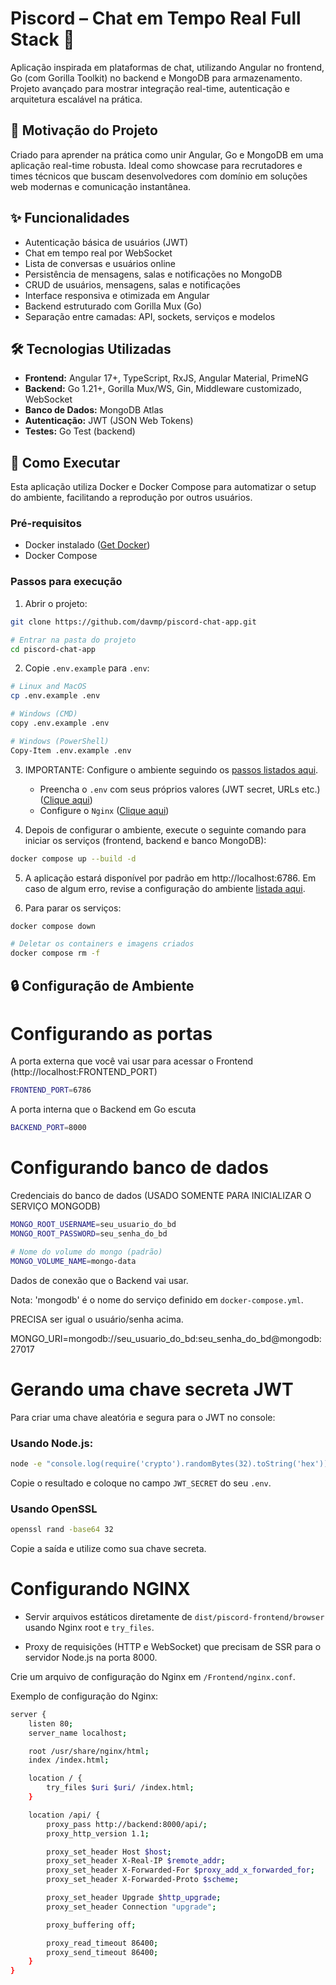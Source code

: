 # Piscord – Chat em Tempo Real Full Stack 🚀

Aplicação inspirada em plataformas de chat, utilizando Angular no frontend, Go (com Gorilla Toolkit) no backend e MongoDB para armazenamento. Projeto avançado para mostrar integração real-time, autenticação e arquitetura escalável na prática.

## 🚩 Motivação do Projeto

Criado para aprender na prática como unir Angular, Go e MongoDB em uma aplicação real-time robusta. Ideal como showcase para recrutadores e times técnicos que buscam desenvolvedores com domínio em soluções web modernas e comunicação instantânea.

## ✨ Funcionalidades

- Autenticação básica de usuários (JWT)
- Chat em tempo real por WebSocket
- Lista de conversas e usuários online
- Persistência de mensagens, salas e notificações no MongoDB
- CRUD de usuários, mensagens, salas e notificações
- Interface responsiva e otimizada em Angular
- Backend estruturado com Gorilla Mux (Go)
- Separação entre camadas: API, sockets, serviços e modelos

## 🛠️ Tecnologias Utilizadas

- **Frontend:** Angular 17+, TypeScript, RxJS, Angular Material, PrimeNG
- **Backend:** Go 1.21+, Gorilla Mux/WS, Gin, Middleware customizado, WebSocket
- **Banco de Dados:** MongoDB Atlas
- **Autenticação:** JWT (JSON Web Tokens)
- **Testes:** Go Test (backend)

## 🚀 Como Executar

Esta aplicação utiliza Docker e Docker Compose para automatizar o setup do ambiente, facilitando a reprodução por outros usuários.

### Pré-requisitos

- Docker instalado ([Get Docker](https://docs.docker.com/get-started/get-docker/))
- Docker Compose

### Passos para execução

1. Abrir o projeto:

```bash
git clone https://github.com/davmp/piscord-chat-app.git

# Entrar na pasta do projeto
cd piscord-chat-app
```

2. Copie `.env.example` para `.env`:

```bash
# Linux and MacOS
cp .env.example .env

# Windows (CMD)
copy .env.example .env

# Windows (PowerShell)
Copy-Item .env.example .env
```

3. IMPORTANTE: Configure o ambiente seguindo os [passos listados aqui](https://github.com/davmp/Piscord-Chat-App/tree/main?tab=readme-ov-file#-configura%C3%A7%C3%A3o-de-ambiente).
   - Preencha o `.env` com seus próprios valores (JWT secret, URLs etc.) ([Clique aqui](https://github.com/davmp/Piscord-Chat-App/tree/main?tab=readme-ov-file#-configura%C3%A7%C3%A3o-de-ambiente))
   - Configure o `Nginx` ([Clique aqui](https://github.com/davmp/Piscord-Chat-App/tree/main?tab=readme-ov-file#-configurando-nginx))

5. Depois de configurar o ambiente, execute o seguinte comando para iniciar os serviços (frontend, backend e banco MongoDB):

```bash
docker compose up --build -d
```

5. A aplicação estará disponível por padrão em http://localhost:6786.
   Em caso de algum erro, revise a configuração do ambiente [listada aqui](https://github.com/davmp/Piscord-Chat-App/tree/main?tab=readme-ov-file#-configura%C3%A7%C3%A3o-de-ambiente).

7. Para parar os serviços:

```bash
docker compose down

# Deletar os containers e imagens criados
docker compose rm -f
```

## 🔒 Configuração de Ambiente

# Configurando as portas

A porta externa que você vai usar para acessar o Frontend (http://localhost:FRONTEND_PORT)

```bash
FRONTEND_PORT=6786
```

A porta interna que o Backend em Go escuta

```bash
BACKEND_PORT=8000
```

# Configurando banco de dados

Credenciais do banco de dados (USADO SOMENTE PARA INICIALIZAR O SERVIÇO MONGODB)

```bash
MONGO_ROOT_USERNAME=seu_usuario_do_bd
MONGO_ROOT_PASSWORD=seu_senha_do_bd

# Nome do volume do mongo (padrão)
MONGO_VOLUME_NAME=mongo-data
```

Dados de conexão que o Backend vai usar.

Nota: 'mongodb' é o nome do serviço definido em `docker-compose.yml`.

PRECISA ser igual o usuário/senha acima.

MONGO_URI=mongodb://seu_usuario_do_bd:seu_senha_do_bd@mongodb:27017

# Gerando uma chave secreta JWT

Para criar uma chave aleatória e segura para o JWT no console:

### Usando Node.js:

```bash
node -e "console.log(require('crypto').randomBytes(32).toString('hex'))"
```

Copie o resultado e coloque no campo `JWT_SECRET` do seu `.env`.

### Usando OpenSSL

```bash
openssl rand -base64 32
```

Copie a saída e utilize como sua chave secreta.

# Configurando NGINX

- Servir arquivos estáticos diretamente de `dist/piscord-frontend/browser` usando Nginx root e `try_files`.

- Proxy de requisições (HTTP e WebSocket) que precisam de SSR para o servidor Node.js na porta 8000.

Crie um arquivo de configuração do Nginx em `/Frontend/nginx.conf`.

Exemplo de configuração do Nginx:

```bash
server {
    listen 80;
    server_name localhost;

    root /usr/share/nginx/html;
    index /index.html;

    location / {
        try_files $uri $uri/ /index.html;
    }

    location /api/ {
        proxy_pass http://backend:8000/api/;
        proxy_http_version 1.1;

        proxy_set_header Host $host;
        proxy_set_header X-Real-IP $remote_addr;
        proxy_set_header X-Forwarded-For $proxy_add_x_forwarded_for;
        proxy_set_header X-Forwarded-Proto $scheme;

        proxy_set_header Upgrade $http_upgrade;
        proxy_set_header Connection "upgrade";

        proxy_buffering off;

        proxy_read_timeout 86400;
        proxy_send_timeout 86400;
    }
}
```
